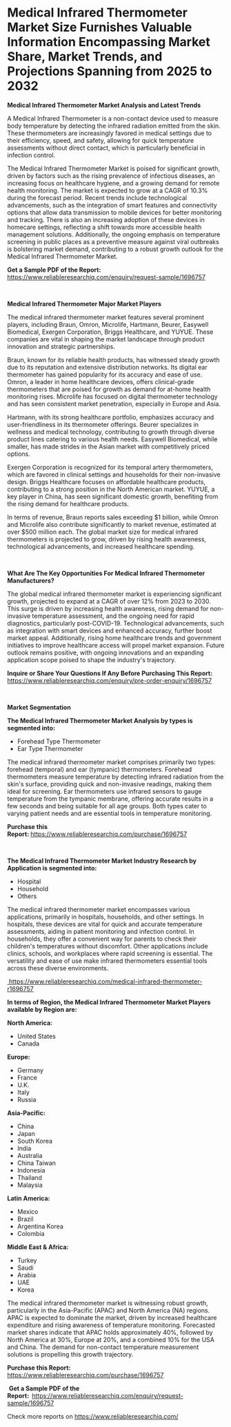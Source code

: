 <p><h1>Medical Infrared Thermometer Market Size Furnishes Valuable Information Encompassing Market Share, Market Trends, and Projections Spanning from 2025 to 2032</h1></p><p><strong>Medical Infrared Thermometer Market Analysis and Latest Trends</strong></p>
<p><p>A Medical Infrared Thermometer is a non-contact device used to measure body temperature by detecting the infrared radiation emitted from the skin. These thermometers are increasingly favored in medical settings due to their efficiency, speed, and safety, allowing for quick temperature assessments without direct contact, which is particularly beneficial in infection control.</p><p>The Medical Infrared Thermometer Market is poised for significant growth, driven by factors such as the rising prevalence of infectious diseases, an increasing focus on healthcare hygiene, and a growing demand for remote health monitoring. The market is expected to grow at a CAGR of 10.3% during the forecast period. Recent trends include technological advancements, such as the integration of smart features and connectivity options that allow data transmission to mobile devices for better monitoring and tracking. There is also an increasing adoption of these devices in homecare settings, reflecting a shift towards more accessible health management solutions. Additionally, the ongoing emphasis on temperature screening in public places as a preventive measure against viral outbreaks is bolstering market demand, contributing to a robust growth outlook for the Medical Infrared Thermometer Market.</p></p>
<p><strong>Get a Sample PDF of the Report:&nbsp;</strong> <a href="https://www.reliableresearchiq.com/enquiry/request-sample/1696757?utm_campaign=2883&utm_medium=2&utm_source=Github&utm_content=ia&utm_term=04032025&utm_id=medical-infrared-thermometer">https://www.reliableresearchiq.com/enquiry/request-sample/1696757</a></p>
<p>&nbsp;</p>
<p><strong>Medical Infrared Thermometer Major Market Players</strong></p>
<p><p>The medical infrared thermometer market features several prominent players, including Braun, Omron, Microlife, Hartmann, Beurer, Easywell Biomedical, Exergen Corporation, Briggs Healthcare, and YUYUE. These companies are vital in shaping the market landscape through product innovation and strategic partnerships.</p><p>Braun, known for its reliable health products, has witnessed steady growth due to its reputation and extensive distribution networks. Its digital ear thermometer has gained popularity for its accuracy and ease of use. Omron, a leader in home healthcare devices, offers clinical-grade thermometers that are poised for growth as demand for at-home health monitoring rises. Microlife has focused on digital thermometer technology and has seen consistent market penetration, especially in Europe and Asia.</p><p>Hartmann, with its strong healthcare portfolio, emphasizes accuracy and user-friendliness in its thermometer offerings. Beurer specializes in wellness and medical technology, contributing to growth through diverse product lines catering to various health needs. Easywell Biomedical, while smaller, has made strides in the Asian market with competitively priced options.</p><p>Exergen Corporation is recognized for its temporal artery thermometers, which are favored in clinical settings and households for their non-invasive design. Briggs Healthcare focuses on affordable healthcare products, contributing to a strong position in the North American market. YUYUE, a key player in China, has seen significant domestic growth, benefiting from the rising demand for healthcare products.</p><p>In terms of revenue, Braun reports sales exceeding $1 billion, while Omron and Microlife also contribute significantly to market revenue, estimated at over $500 million each. The global market size for medical infrared thermometers is projected to grow, driven by rising health awareness, technological advancements, and increased healthcare spending.</p></p>
<p>&nbsp;</p>
<p><strong>What Are The Key Opportunities For Medical Infrared Thermometer Manufacturers?</strong></p>
<p><p>The global medical infrared thermometer market is experiencing significant growth, projected to expand at a CAGR of over 12% from 2023 to 2030. This surge is driven by increasing health awareness, rising demand for non-invasive temperature assessment, and the ongoing need for rapid diagnostics, particularly post-COVID-19. Technological advancements, such as integration with smart devices and enhanced accuracy, further boost market appeal. Additionally, rising home healthcare trends and government initiatives to improve healthcare access will propel market expansion. Future outlook remains positive, with ongoing innovations and an expanding application scope poised to shape the industry's trajectory.</p></p>
<p><strong>Inquire or Share Your Questions If Any Before Purchasing This Report:</strong> <a href="https://www.reliableresearchiq.com/enquiry/pre-order-enquiry/1696757?utm_campaign=2883&utm_medium=2&utm_source=Github&utm_content=ia&utm_term=04032025&utm_id=medical-infrared-thermometer">https://www.reliableresearchiq.com/enquiry/pre-order-enquiry/1696757</a></p>
<p>&nbsp;</p>
<p><strong>Market Segmentation</strong></p>
<p><strong>The Medical Infrared Thermometer Market Analysis by types is segmented into:</strong></p>
<p><ul><li>Forehead Type Thermometer</li><li>Ear Type Thermometer</li></ul></p>
<p><p>The medical infrared thermometer market comprises primarily two types: forehead (temporal) and ear (tympanic) thermometers. Forehead thermometers measure temperature by detecting infrared radiation from the skin's surface, providing quick and non-invasive readings, making them ideal for screening. Ear thermometers use infrared sensors to gauge temperature from the tympanic membrane, offering accurate results in a few seconds and being suitable for all age groups. Both types cater to varying patient needs and are essential tools in temperature monitoring.</p></p>
<p><strong>Purchase this Report:&nbsp;</strong><a href="https://www.reliableresearchiq.com/purchase/1696757?utm_campaign=2883&utm_medium=2&utm_source=Github&utm_content=ia&utm_term=04032025&utm_id=medical-infrared-thermometer">https://www.reliableresearchiq.com/purchase/1696757</a></p>
<p>&nbsp;</p>
<p><strong>The Medical Infrared Thermometer Market Industry Research by Application is segmented into:</strong></p>
<p><ul><li>Hospital</li><li>Household</li><li>Others</li></ul></p>
<p><p>The medical infrared thermometer market encompasses various applications, primarily in hospitals, households, and other settings. In hospitals, these devices are vital for quick and accurate temperature assessments, aiding in patient monitoring and infection control. In households, they offer a convenient way for parents to check their children's temperatures without discomfort. Other applications include clinics, schools, and workplaces where rapid screening is essential. The versatility and ease of use make infrared thermometers essential tools across these diverse environments.</p></p>
<p><a href="https://www.reliableresearchiq.com/medical-infrared-thermometer-r1696757?utm_campaign=2883&utm_medium=2&utm_source=Github&utm_content=ia&utm_term=04032025&utm_id=medical-infrared-thermometer">&nbsp;https://www.reliableresearchiq.com/medical-infrared-thermometer-r1696757</a></p>
<p><strong>In terms of Region, the Medical Infrared Thermometer Market Players available by Region are:</strong></p>
<p>
    <p> <strong> North America: </strong>
        <ul>
            <li>United States</li>
            <li>Canada</li>
        </ul>
        </p> 
    <p> <strong> Europe: </strong>
        <ul>
            <li>Germany</li>
            <li>France</li>
            <li>U.K.</li>
            <li>Italy</li>
            <li>Russia</li>
        </ul>
        </p> 
    <p> <strong> Asia-Pacific: </strong>
        <ul>
            <li>China</li>
            <li>Japan</li>
            <li>South Korea</li>
            <li>India</li>
            <li>Australia</li>
            <li>China Taiwan</li>
            <li>Indonesia</li>
            <li>Thailand</li>
            <li>Malaysia</li>
        </ul>
        </p> 
    <p> <strong> Latin America: </strong>
        <ul>
            <li>Mexico</li>
            <li>Brazil</li>
            <li>Argentina Korea</li>
            <li>Colombia</li>
        </ul>
        </p> 
    <p> <strong> Middle East & Africa: </strong>
        <ul>
            <li>Turkey</li>
            <li>Saudi</li>
            <li>Arabia</li>
            <li>UAE</li>
            <li>Korea</li>
        </ul>
    </p>
    </p>
<p><p>The medical infrared thermometer market is witnessing robust growth, particularly in the Asia-Pacific (APAC) and North America (NA) regions. APAC is expected to dominate the market, driven by increased healthcare expenditure and rising awareness of temperature monitoring. Forecasted market shares indicate that APAC holds approximately 40%, followed by North America at 30%, Europe at 20%, and a combined 10% for the USA and China. The demand for non-contact temperature measurement solutions is propelling this growth trajectory.</p></p>
<p><strong>Purchase this Report: </strong><a href="https://www.reliableresearchiq.com/purchase/1696757?utm_campaign=2883&utm_medium=2&utm_source=Github&utm_content=ia&utm_term=04032025&utm_id=medical-infrared-thermometer">https://www.reliableresearchiq.com/purchase/1696757</a></p>
<p>&nbsp;<strong>Get a Sample PDF of the Report:&nbsp;&nbsp;</strong><a href="https://www.reliableresearchiq.com/enquiry/request-sample/1696757?utm_campaign=2883&utm_medium=2&utm_source=Github&utm_content=ia&utm_term=04032025&utm_id=medical-infrared-thermometer">https://www.reliableresearchiq.com/enquiry/request-sample/1696757</a></p>
<p><strong></strong></p>
<p>Check more reports on <a href="https://www.reliableresearchiq.com/?utm_campaign=2883&utm_medium=2&utm_source=Github&utm_content=ia&utm_term=04032025&utm_id=medical-infrared-thermometer">https://www.reliableresearchiq.com/</a></p>